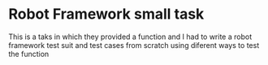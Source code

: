 # Robot Framework small task
This is a taks in which they provided a function and I had to write a robot framework test suit and test cases from scratch using diferent ways to test the function
